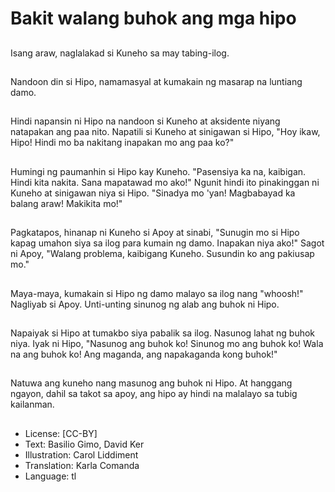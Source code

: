 # Bakit walang buhok ang mga hipo

##
Isang araw, naglalakad si Kuneho sa may tabing-ilog.

##
Nandoon din si Hipo, namamasyal at kumakain ng masarap na luntiang damo.

##
Hindi napansin ni Hipo na nandoon si Kuneho at aksidente niyang natapakan ang paa nito. Napatili si Kuneho at sinigawan si Hipo, "Hoy ikaw, Hipo! Hindi mo ba nakitang inapakan mo ang paa ko?"

##
Humingi ng paumanhin si Hipo kay Kuneho. "Pasensiya ka na, kaibigan. Hindi kita nakita. Sana mapatawad mo ako!" Ngunit hindi ito pinakinggan ni Kuneho at sinigawan niya si Hipo. "Sinadya mo 'yan! Magbabayad ka balang araw! Makikita mo!"

##
Pagkatapos, hinanap ni Kuneho si Apoy at sinabi, "Sunugin mo si Hipo kapag umahon siya sa ilog para kumain ng damo. Inapakan niya ako!" Sagot ni Apoy, "Walang problema, kaibigang Kuneho. Susundin ko ang pakiusap mo."

##
Maya-maya, kumakain si Hipo ng damo malayo sa ilog nang "whoosh!" Nagliyab si Apoy. Unti-unting sinunog ng alab ang buhok ni Hipo. 

##
Napaiyak si Hipo at tumakbo siya pabalik sa ilog. Nasunog lahat ng buhok niya. Iyak ni Hipo, "Nasunog ang buhok ko! Sinunog mo ang buhok ko! Wala na ang buhok ko! Ang maganda, ang napakaganda kong buhok!"

##
Natuwa ang kuneho nang masunog ang buhok ni Hipo. At hanggang ngayon, dahil sa takot sa apoy, ang hipo ay hindi na malalayo sa tubig kailanman.

##
* License: [CC-BY]
* Text: Basilio Gimo, David Ker
* Illustration: Carol Liddiment
* Translation: Karla Comanda
* Language: tl
